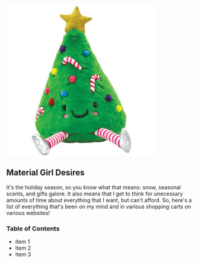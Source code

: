 <img src="/assets/tree.jpg" class="center" width="400" height="400"/>

## Material Girl Desires
<p> It's the holiday season, so you know what that means: snow, seasonal scents, and gifts galore. It also means that I get to think for unecessary amounts of time about everything that I want, but can't afford. So, here's a list of everything that's been on my mind and in various shopping carts on various websites! </p>

### Table of Contents
- Item 1
- Item 2
- Item 3
